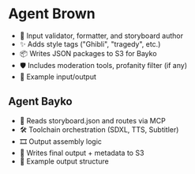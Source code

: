 # Agent Brown

- 🔹 Input validator, formatter, and storyboard author
- ✨ Adds style tags ("Ghibli", "tragedy", etc.)
- 📦 Writes JSON packages to S3 for Bayko
- 🛡️ Includes moderation tools, profanity filter (if any)
- 📍 Example input/output

## Agent Bayko

- 🧠 Reads storyboard.json and routes via MCP
- 🛠️ Toolchain orchestration (SDXL, TTS, Subtitler)
- 🎞️ Output assembly logic
- 🔄 Writes final output + metadata to S3
- 📍 Example output structure
